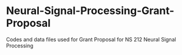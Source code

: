 # Neural-Signal-Processing-Grant-Proposal
Codes and data files used for Grant Proposal for NS 212 Neural Signal Processing
